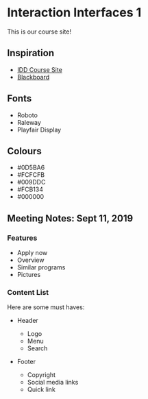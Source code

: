 # Interaction Interfaces 1
This is our course site!

## Inspiration
- [IDD Course Site](https://www.georgebrown.ca/programs/interaction-design-and-development-program-g103/)
- [Blackboard](https://bb-gbc.blackboard.com)

## Fonts
- Roboto
- Raleway
- Playfair Display

## Colours
- #0D5BA6
- #FCFCFB
- #009DDC
- #FCB134
- #000000

## Meeting Notes: Sept 11, 2019

### Features
- Apply now
- Overview
- Similar programs
- Pictures


### Content List
Here are some must haves:
- Header
  - Logo
  - Menu
  - Search
  
- Footer
  - Copyright
  - Social media links
  - Quick link





